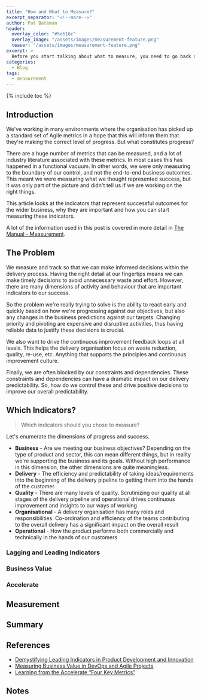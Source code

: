 ```yaml
---
title: "How and What to Measure?"
excerpt_separator: "<!--more-->"
author: Pat Bateman
header:
  overlay_color: "#5e616c"
  overlay_image: "/assets/images/measurement-feature.png"
  teaser: "/assets/images/measurement-feature.png"
excerpt: >
  Before you start talking about what to measure, you need to go back and question your intent
categories:
  - Blog
tags:
  - measurement
---
```


{% include toc %}

## Introduction

We've working in many environments where the organisation has picked up a standard set of Agile metrics in a hope that
this will inform them that they're making the correct level of progress. But what constitutes progress? 

There are a huge number of metrics that can be measured, and a lot of industry literature associated with these metrics.
In most cases this has happened in a  functional vacuum. In other words, we were only measuring to the boundary of our
control, and not the end-to-end business outcomes. This meant we were measuring what we thought represented success, but
it was only part of the picture and didn't tell us if we are working on the right things.

This article looks at the indicators that represent successful outcomes for the wider business, why they are important
and how you can start measuring these indicators.

A lot of the information used in this post is covered in more detail in [The Manual - Measurement](/the-manual/measurement).

## The Problem

We measure and track so that we can make informed decisions within the delivery process. Having the right detail at our 
fingertips means we can make timely decisions to avoid unnecessary waste and effort. However, there are many dimensions
of activity and behaviour that are important indicators to our success.

So the problem we're really trying to solve is the ability to react early and quickly based on how we're progressing
against our objectives, but also any changes in the business predictions against our targets. Changing priority and 
pivoting are expensive and disruptive activities, thus having reliable data to justify these decisions is crucial.

We also want to drive the continuous improvement feedback loops at all levels. This helps the delivery organisation 
focus on waste reduction, quality, re-use, etc. Anything that supports the principles and continuous improvement 
culture.

Finally, we are often blocked by our constraints and dependencies. These constraints and dependencies can have a
dramatic impact on our delivery predictability. So, how do we control these and drive positive decisions to improve our
overall predictability. 

## Which Indicators?

> Which indicators should you chose to measure? 

Let's enumerate the dimensions of progress and success.

* **Business** - Are we meeting our business objectives? Depending on the type of product and sector, this can mean different things, but in reality we're supporting the business and its goals. Without high performance in this dimension, the other dimensions are quite meaningless.
* **Delivery** - The efficiency and predictability of taking ideas/requirements into the beginning of the delivery pipeline to getting them into the hands of the customer. 
* **Quality** - There are many levels of quality. Scrutinizing our quality at all stages of the delivery pipeline and operational drives continuous improvement and insights to our ways of working 
* **Organisational** - A delivery organisation has many roles and responsibilities. Co-ordination and efficiency of the teams contributing to the overall delivery has a significant impact on the overall result
* **Operational** - How the product performs both commercially and technically in the hands of our customers 

### Lagging and Leading Indicators

### Business Value

### Accelerate

## Measurement

## Summary

## References

* [Demystifying Leading Indicators in Product Development and Innovation](https://www.scaledagile.com/blog/demystifying-leading-indicators-in-product-development-and-innovation/)
* [Measuring Business Value in DevOps and Agile Projects](https://www.linkedin.com/pulse/measuring-business-value-devops-agile-projects-andre-kaminski/)
* [Learning from the Accelerate “Four Key Metrics”](https://medium.com/ingeniouslysimple/learning-from-the-accelerate-four-key-metrics-91725675e30a)

## Notes

